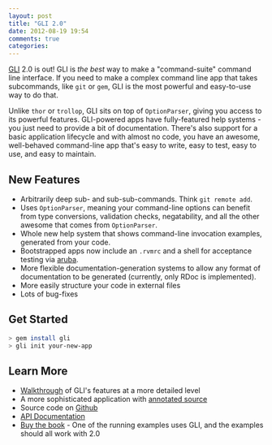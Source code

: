 ```yaml
---
layout: post
title: "GLI 2.0"
date: 2012-08-19 19:54
comments: true
categories: 
---
```


[GLI][gli] 2.0 is out!  GLI is _the best_ way to make a "command-suite" command line interface.  If you need to make a complex
command line app that takes subcommands, like `git` or `gem`, GLI is the most powerful and easy-to-use way to do that.

<!-- more -->

Unlike `thor` or `trollop`, GLI sits on top of `OptionParser`, giving you access to its powerful features.  GLI-powered apps have
fully-featured help systems - you just need to provide a bit of documentation.  There's also support for a basic application
lifecycle and with almost no code, you have an awesome, well-behaved command-line app that's easy to write, easy to test, easy to
use, and easy to maintain.

## New Features

* Arbitrarily deep sub- and sub-sub-commands.  Think `git remote add`.
* Uses `OptionParser`, meaning your command-line options can benefit from type conversions, validation checks, negatability, and
  all the other awesome that comes from `OptionParser`.
* Whole new help system that shows command-line invocation examples, generated from your code.
* Bootstrapped apps now include an `.rvmrc` and a shell for acceptance testing via [aruba].
* More flexible documentation-generation systems to allow any format of documentation to be generated (currently, only RDoc is
  implemented).
* More easily structure your code in external files
* Lots of bug-fixes

## Get Started

```sh
> gem install gli
> gli init your-new-app
```

## Learn More

* [Walkthrough][gli] of GLI's features at a more detailed level
* A more sophisticated application with [annotated source][app]
* Source code on [Github]
* [API Documentation][rdoc]
* [Buy the book][clibook] - One of the running examples uses GLI, and the examples should all work with 2.0

[gli]: http://davetron5000.github.com/gli
[app]: http://davetron5000.github.com/gli/todo.html
[aruba]: https://github.com/cucumber/aruba
[Github]: http://www.github.com/davetron5000/gli
[rdoc]: http://davetron5000.github.com/gli/rdoc
[clibook]: http://www.pragprog.com/titles/dccar
